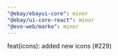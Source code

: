 ```yaml
---
"@ebay/ebayui-core": minor
"@ebay/ui-core-react": minor
"@evo-web/marko": minor
---
```


feat(icons): added new icons (#229)
